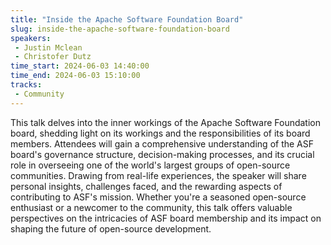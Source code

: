```yaml
---
title: "Inside the Apache Software Foundation Board"
slug: inside-the-apache-software-foundation-board
speakers:
 - Justin Mclean
 - Christofer Dutz
time_start: 2024-06-03 14:40:00
time_end: 2024-06-03 15:10:00
tracks:
 - Community
---
```


This talk delves into the inner workings of the Apache Software Foundation board, shedding light on its workings and the responsibilities of its board members. Attendees will gain a comprehensive understanding of the ASF board's governance structure, decision-making processes, and its crucial role in overseeing one of the world's largest groups of open-source communities. Drawing from real-life experiences, the speaker will share personal insights, challenges faced, and the rewarding aspects of contributing to ASF's mission. Whether you're a seasoned open-source enthusiast or a newcomer to the community, this talk offers valuable perspectives on the intricacies of ASF board membership and its impact on shaping the future of open-source development.